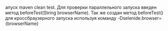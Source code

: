 апуск maven clean test. 
Для проверки параллельного запуска введен метод beforeTest(String browserName). 
Так же создан метод beforeTest() для кроссбраузерного запуска используя команду -Dselenide.browser={browserName}
